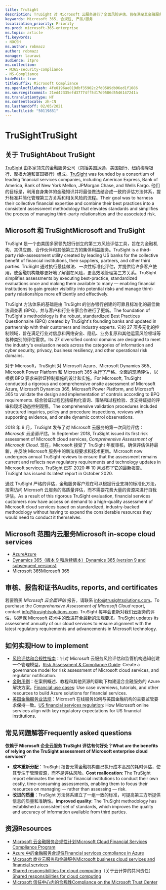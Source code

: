 ```yaml
---
title: TruSight
description: TruSight 对 Microsoft 云服务进行了全面风险评估，旨在满足其金融服务客户的严格要求。
keywords: Microsoft 365, 合规性, 产品/服务
localization_priority: Priority
ms.prod: microsoft-365-enterprise
ms.topic: article
f1.keywords:
- NOCSH
ms.author: robmazz
author: robmazz
manager: laurawi
audience: itpro
ms.collection:
- M365-security-compliance
- MS-Compliance
hideEdit: true
titleSuffix: Microsoft Compliance
ms.openlocfilehash: 4fe0196ae019dbf35902c2fd0589db96ed1f1086
ms.sourcegitcommit: 21ed42335efd37774ff5d17d9586d5546147241a
ms.translationtype: HT
ms.contentlocale: zh-CN
ms.lasthandoff: 02/05/2021
ms.locfileid: "50119881"
---
```

# <a name="trusight"></a><span data-ttu-id="fb198-104">TruSight</span><span class="sxs-lookup"><span data-stu-id="fb198-104">TruSight</span></span>

## <a name="about-trusight"></a><span data-ttu-id="fb198-105">关于 TruSight</span><span class="sxs-lookup"><span data-stu-id="fb198-105">About TruSight</span></span>

<span data-ttu-id="fb198-106">[TruSight](https://trusightsolutions.com/) 由多家领先的金融服务公司（包括美国运通、美国银行、纽约梅隆银行、摩根大通和富国银行）组成。</span><span class="sxs-lookup"><span data-stu-id="fb198-106">[TruSight](https://trusightsolutions.com/) was founded by a consortium of leading financial services companies, including American Express, Bank of America, Bank of New York Mellon, JPMorgan Chase, and Wells Fargo.</span></span> <span data-ttu-id="fb198-107">他们的目标是，利用自身集体的金融知识并将最佳做法结合成一致的评估方法体系，提升标准并简化管理第三方关系和相关风险的流程。</span><span class="sxs-lookup"><span data-stu-id="fb198-107">Their goal was to harness their collective financial expertise and combine their best practices into a consistent assessment methodology that elevates standards and simplifies the process of managing third-party relationships and the associated risk.</span></span>

## <a name="microsoft-and-trusight"></a><span data-ttu-id="fb198-108">Microsoft 和 TruSight</span><span class="sxs-lookup"><span data-stu-id="fb198-108">Microsoft and TruSight</span></span>

<span data-ttu-id="fb198-109">TruSight 是一个由美国多家领先银行创立的第三方风险评估工具，旨在为金融机构、其供应商、合作伙伴和其他第三方的集体利益服务。</span><span class="sxs-lookup"><span data-stu-id="fb198-109">TruSight is a third-party risk-assessment utility created by leading US banks for the collective benefit of financial institutions, their suppliers, partners, and other third parties.</span></span> <span data-ttu-id="fb198-110">TruSight 通过执行最佳做法、一次性标准化评估，并提供给许多客户使用，使金融机构能够更好地了解潜在风险，更高效地管理第三方关系。</span><span class="sxs-lookup"><span data-stu-id="fb198-110">TruSight simplifies assessments by executing best-practice, standardized evaluations once and making them available to many — enabling financial institutions to gain greater visibility into potential risks and manage third-party relationships more efficiently and effectively.</span></span>

<span data-ttu-id="fb198-111">TruSight 方法体系的基础是由 TruSight 的创办银行创建的可靠且标准化的最佳做法调查表 (BPQ)，并与客户和行业专家合作进行了更新。</span><span class="sxs-lookup"><span data-stu-id="fb198-111">The foundation of TruSight's methodology is the robust, standardized Best Practices Questionnaire (BPQ) created by TruSight's founding banks and updated in partnership with their customers and industry experts.</span></span> <span data-ttu-id="fb198-112">它的 27 项多元化的控制领域，旨在满足行业对信息和网络安全、隐私、业务复原和其他运营风险领域等各种类别的评估需求。</span><span class="sxs-lookup"><span data-stu-id="fb198-112">Its 27 diversified control domains are designed to meet the industry's evaluation needs across the categories of information and cyber security, privacy, business resiliency, and other operational risk domains.</span></span>

<span data-ttu-id="fb198-113">对于 Microsoft，TruSight 对 Microsoft Azure、Microsoft Dynamics 365、Microsoft Power Platform 和 Microsoft 365 执行了严格、全面的现场评估，以根据 BPQ 要求来验证控制措施的设计和实施。</span><span class="sxs-lookup"><span data-stu-id="fb198-113">For Microsoft, TruSight conducted a rigorous and comprehensive onsite assessment of Microsoft Azure, Microsoft Dynamics 365, Microsoft Power Platform, and Microsoft 365 to validate the design and implementation of controls according to BPQ requirements.</span></span> <span data-ttu-id="fb198-114">综合验证过程包括结构化查询、策略和过程检验、含支持证据的评审和现场动态控制观察。</span><span class="sxs-lookup"><span data-stu-id="fb198-114">The comprehensive validation procedures included structured inquiries, policy and procedure inspections, reviews with supporting evidence, and onsite dynamic control observations.</span></span>

<span data-ttu-id="fb198-115">2018 年 9 月，TruSight 发布了对 Microsoft 云服务的第一次风险评估：*Microsoft 云全面评估*。</span><span class="sxs-lookup"><span data-stu-id="fb198-115">In September 2018, TruSight issued its first risk assessment of Microsoft cloud services, *Comprehensive Assessment of Microsoft Cloud*.</span></span> <span data-ttu-id="fb198-116">现在，Microsoft 接受了 TruSight 年度审核，确保评估保持最新，并反映 Microsoft 服务中的新法规要求和技术更新。</span><span class="sxs-lookup"><span data-stu-id="fb198-116">Microsoft now undergoes annual TruSight reviews to ensure that the assessment remains current and reflects new regulatory requirements and technology updates in Microsoft services.</span></span> <span data-ttu-id="fb198-117">TruSight 已在 2020 年 10 月发布了它的最新报告。</span><span class="sxs-lookup"><span data-stu-id="fb198-117">TruSight has issued its latest report in October 2020.</span></span>

<span data-ttu-id="fb198-118">通过 TruSight 严格的评估，金融服务客户现在可以根据行业支持的标准化方法，按需访问 Microsoft 云服务的高质量评估，而不需要花费大量的资源来进行自我评估。</span><span class="sxs-lookup"><span data-stu-id="fb198-118">As a result of this rigorous TruSight evaluation, financial services customers now have access on demand to a high-quality assessment of Microsoft cloud services based on standardized, industry-backed methodology without having to expend the considerable resources they would need to conduct it themselves.</span></span>

## <a name="microsoft-in-scope-cloud-services"></a><span data-ttu-id="fb198-119">Microsoft 范围内云服务</span><span class="sxs-lookup"><span data-stu-id="fb198-119">Microsoft in-scope cloud services</span></span>

- [<span data-ttu-id="fb198-120">Azure</span><span class="sxs-lookup"><span data-stu-id="fb198-120">Azure</span></span>](https://aka.ms/AzureCompliance)
- [<span data-ttu-id="fb198-121">Dynamics 365（版本 9 和后续版本）</span><span class="sxs-lookup"><span data-stu-id="fb198-121">Dynamics 365 (version 9 and subsequent versions)</span></span>](https://aka.ms/d365-compliance-list)
- <span data-ttu-id="fb198-122">Microsoft 365</span><span class="sxs-lookup"><span data-stu-id="fb198-122">Microsoft 365</span></span>

## <a name="audits-reports-and-certificates"></a><span data-ttu-id="fb198-123">审核、报告和证书</span><span class="sxs-lookup"><span data-stu-id="fb198-123">Audits, reports, and certificates</span></span>

<span data-ttu-id="fb198-124">若要购买 *Microsoft 云全面评估* 报告，请联系 info@trusightsolutions.com。</span><span class="sxs-lookup"><span data-stu-id="fb198-124">To purchase the *Comprehensive Assessment of Microsoft Cloud* report, contact info@trusightsolutions.com.</span></span> <span data-ttu-id="fb198-125">TruSight 每年会更新对我们云服务的评估，以确保 Microsoft 技术中的改进符合最新的法规要求。</span><span class="sxs-lookup"><span data-stu-id="fb198-125">TruSight updates its assessment annually of our cloud services to ensure alignment with the latest regulatory requirements and advancements in Microsoft technology.</span></span>

## <a name="how-to-implement"></a><span data-ttu-id="fb198-126">如何实现</span><span class="sxs-lookup"><span data-stu-id="fb198-126">How to implement</span></span>

- <span data-ttu-id="fb198-127">[风险评估和合规性指南](https://aka.ms/RiskGovernanceGuide)：针对 Microsoft 云服务风险评估和监管机构通知创建一个管理模型。</span><span class="sxs-lookup"><span data-stu-id="fb198-127">[Risk Assessment & Compliance Guide](https://aka.ms/RiskGovernanceGuide): Create a governance model for risk assessment of Microsoft cloud services, and regulator notification.</span></span>
- <span data-ttu-id="fb198-128">[金融用例](/azure/industry/financial/)：在案例概述、教程和其他资源的帮助下构建适合金融服务的 Azure 解决方案。</span><span class="sxs-lookup"><span data-stu-id="fb198-128">[Financial use cases](/azure/industry/financial/): Use case overviews, tutorials, and other resources to build Azure solutions for financial services.</span></span>
- <span data-ttu-id="fb198-129">[美国金融服务业法规](https://aka.ms/FinServ-Guide-US)：Microsoft 在线服务如何与美国金融机构的主要监管要求保持一致。</span><span class="sxs-lookup"><span data-stu-id="fb198-129">[US financial services regulation](https://aka.ms/FinServ-Guide-US): How Microsoft online services align with key regulatory expectations for US financial institutions.</span></span>

## <a name="frequently-asked-questions"></a><span data-ttu-id="fb198-130">常见问题解答</span><span class="sxs-lookup"><span data-stu-id="fb198-130">Frequently asked questions</span></span>

<span data-ttu-id="fb198-131">**依赖于 Microsoft 企业云服务 TruSight 评估有何好处？**</span><span class="sxs-lookup"><span data-stu-id="fb198-131">**What are the benefits of relying on the TruSight assessment of Microsoft enterprise cloud services?**</span></span>

- <span data-ttu-id="fb198-132">**成本重新分配**：TruSight 报告无需金融机构自己执行成本高昂的耗时评估，使其专注于管理资源，而不是评估风险。</span><span class="sxs-lookup"><span data-stu-id="fb198-132">**Cost reallocation**: The TruSight report eliminates the need for financial institutions to conduct their own costly, time-consuming assessments, enabling them to focus their resources on managing — rather than assessing — risk.</span></span>
- <span data-ttu-id="fb198-133">**改进的质量**：TruSight 方法体系建立了一组一致的标准，可提高第三方所提供信息的质量和准确性。</span><span class="sxs-lookup"><span data-stu-id="fb198-133">**Improved quality**: The TruSight methodology has established a consistent set of standards, which improves the quality and accuracy of information available from third parties.</span></span>

## <a name="resources"></a><span data-ttu-id="fb198-134">资源</span><span class="sxs-lookup"><span data-stu-id="fb198-134">Resources</span></span>

- [<span data-ttu-id="fb198-135">Microsoft 云金融服务合规性计划</span><span class="sxs-lookup"><span data-stu-id="fb198-135">Microsoft Cloud Financial Services Compliance Program</span></span>](https://aka.ms/FSCP-Print)
- [<span data-ttu-id="fb198-136">Azure 中的金融服务合规性</span><span class="sxs-lookup"><span data-stu-id="fb198-136">Financial services compliance in Azure</span></span>](https://aka.ms/FinServ-Compliance-Azure)
- [<span data-ttu-id="fb198-137">Microsoft 商业云服务和金融服务</span><span class="sxs-lookup"><span data-stu-id="fb198-137">Microsoft business cloud services and financial services</span></span>](https://aka.ms/FinServ-Compliance)
- <span data-ttu-id="fb198-138">[Shared responsibilities for cloud computing](https://aka.ms/sharedresponsibility)（关于云计算的共同责任）</span><span class="sxs-lookup"><span data-stu-id="fb198-138">[Shared responsibilities for cloud computing](https://aka.ms/sharedresponsibility)</span></span>
- [<span data-ttu-id="fb198-139">Microsoft 信任中心内的合规性</span><span class="sxs-lookup"><span data-stu-id="fb198-139">Compliance on the Microsoft Trust Center</span></span>](https://www.microsoft.com/trust-center/compliance/compliance-overview)
